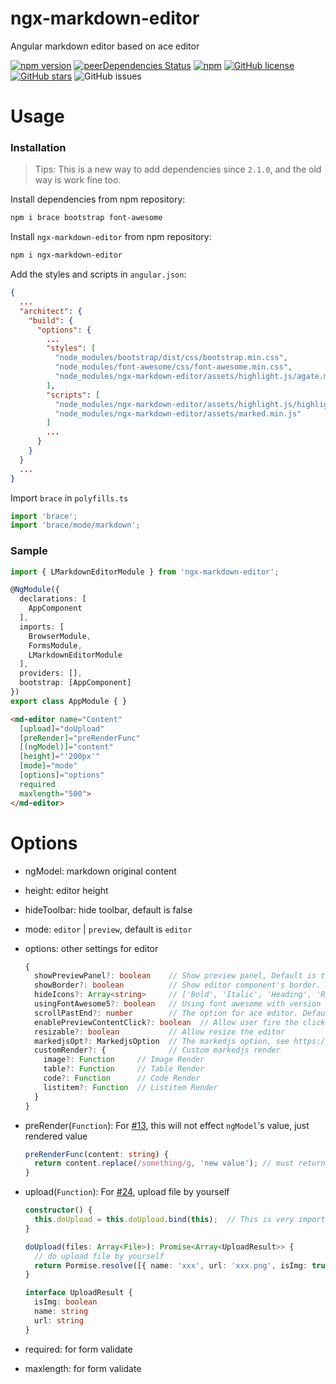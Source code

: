 # ngx-markdown-editor
Angular markdown editor based on ace editor

[![npm version](https://img.shields.io/npm/v/ngx-markdown-editor?color=rgb%2868%2C%20204%2C%2017%29)](https://badge.fury.io/js/ngx-markdown-editor)
[![peerDependencies Status](https://david-dm.org/lon-yang/ngx-markdown-editor/peer-status.svg)](https://david-dm.org/lon-yang/ngx-markdown-editor?type=peer)
[![npm](https://img.shields.io/npm/dm/ngx-markdown-editor?color=rgb%2868%2C%20204%2C%2017%29)](https://www.npmjs.com/package/ngx-markdown-editor)
[![GitHub license](https://img.shields.io/github/license/lon-yang/ngx-markdown-editor?color=rgb%2868%2C%20204%2C%2017%29)](https://github.com/lon-yang/ngx-markdown-editor/blob/master/LICENSE)
[![GitHub stars](https://img.shields.io/github/stars/lon-yang/ngx-markdown-editor?color=rgb%252868%252C%2520204%252C%252017%2529)](https://github.com/lon-yang/ngx-markdown-editor/stargazers)
![GitHub issues](https://img.shields.io/github/issues-raw/lon-yang/ngx-markdown-editor?color=rgb%2868%2C%20204%2C%2017%29)

# Usage

### Installation

> Tips: This is a new way to add dependencies since `2.1.0`, and the old way is work fine too.

Install dependencies from npm repository:
```bash
npm i brace bootstrap font-awesome
```

Install `ngx-markdown-editor` from npm repository:
```bash
npm i ngx-markdown-editor
```

Add the styles and scripts in `angular.json`:
```json
{
  ...
  "architect": {
    "build": {
      "options": {
        ...
        "styles": [
          "node_modules/bootstrap/dist/css/bootstrap.min.css",
          "node_modules/font-awesome/css/font-awesome.min.css",
          "node_modules/ngx-markdown-editor/assets/highlight.js/agate.min.css"
        ],
        "scripts": [
          "node_modules/ngx-markdown-editor/assets/highlight.js/highlight.min.js",
          "node_modules/ngx-markdown-editor/assets/marked.min.js"
        ]
        ...
      }
    }
  }
  ...    
}
```

Import `brace` in `polyfills.ts`

```ts
import 'brace';
import 'brace/mode/markdown';
```

### Sample

```ts
import { LMarkdownEditorModule } from 'ngx-markdown-editor';

@NgModule({
  declarations: [
    AppComponent
  ],
  imports: [
    BrowserModule,
    FormsModule,
    LMarkdownEditorModule
  ],
  providers: [],
  bootstrap: [AppComponent]
})
export class AppModule { }
```
```html
<md-editor name="Content" 
  [upload]="doUpload" 
  [preRender]="preRenderFunc" 
  [(ngModel)]="content" 
  [height]="'200px'" 
  [mode]="mode" 
  [options]="options" 
  required 
  maxlength="500">
</md-editor>
```

# Options
- ngModel: markdown original content
- height: editor height
- hideToolbar: hide toolbar, default is false
- mode: `editor` | `preview`, default is `editor`
- options: other settings for editor
  ```ts
  {  
    showPreviewPanel?: boolean    // Show preview panel, Default is true
    showBorder?: boolean          // Show editor component's border. Default is true
    hideIcons?: Array<string>     // ['Bold', 'Italic', 'Heading', 'Refrence', 'Link', 'Image', 'Ul', 'Ol', 'Code', 'TogglePreview', 'FullScreen']. Default is empty
    usingFontAwesome5?: boolean   // Using font awesome with version 5, Default is false
    scrollPastEnd?: number        // The option for ace editor. Default is 0
    enablePreviewContentClick?: boolean  // Allow user fire the click event on the preview panel, like href etc. Default is false
    resizable?: boolean           // Allow resize the editor
    markedjsOpt?: MarkedjsOption  // The markedjs option, see https://marked.js.org/#/USING_ADVANCED.md#options
    customRender?: {              // Custom markedjs render
      image?: Function     // Image Render
      table?: Function     // Table Render
      code?: Function      // Code Render
      listitem?: Function  // Listitem Render
    }
  }
  ```
- preRender(`Function`): For [#13](https://github.com/lon-yang/ngx-markdown-editor/issues/13), this will not effect `ngModel`'s value, just rendered value
  ```ts
  preRenderFunc(content: string) {
    return content.replace(/something/g, 'new value'); // must return a string
  }
  ```
- upload(`Function`): For [#24](https://github.com/lon-yang/ngx-markdown-editor/issues/24), upload file by yourself
  ```ts
  constructor() {
    this.doUpload = this.doUpload.bind(this);  // This is very important.
  }
  
  doUpload(files: Array<File>): Promise<Array<UploadResult>> {
    // do upload file by yourself
    return Pormise.resolve([{ name: 'xxx', url: 'xxx.png', isImg: true }]);
  }
  
  interface UploadResult {
    isImg: boolean
    name: string
    url: string
  }
  ```

- required: for form validate
- maxlength: for form validate
